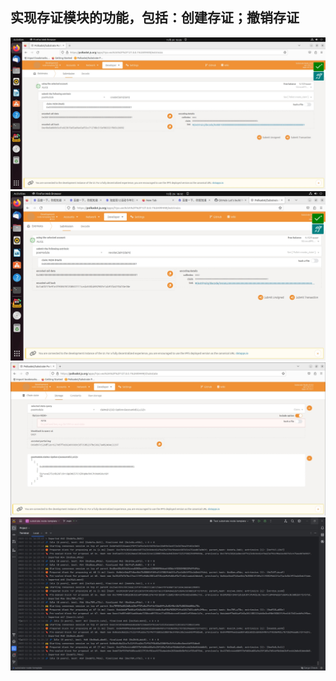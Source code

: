 ## 实现存证模块的功能，包括：创建存证；撤销存证
![01.png](image%2F01.png)
![03.png](image%2F03.png)
![02.png](image%2F02.png)
![run.png](image%2Frun.png)